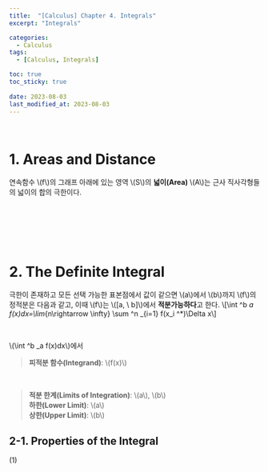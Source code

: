 ```yaml
---
title:  "[Calculus] Chapter 4. Integrals"
excerpt: "Integrals"

categories:
  - Calculus
tags:
  - [Calculus, Integrals]

toc: true
toc_sticky: true
 
date: 2023-08-03
last_modified_at: 2023-08-03
---
```


&nbsp;

# 1. Areas and Distance
연속함수 \\(f\\)의 그래프 아래에 있는 영역 \\(S\\)의 **넓이(Area)** \\(A\\)는 근사 직사각형들의 넓이의 합의 극한이다.

&nbsp;

&nbsp;

&nbsp;

# 2. The Definite Integral
극한이 존재하고 모든 선택 가능한 표본점에서 값이 같으면 \\(a\\)에서 \\(b\\)까지 \\(f\\)의 정적분은 다음과 같고, 이때 \\(f\\)는 \\([a, \ b]\\)에서 **적분가능하다**고 한다.
\\[\int ^b _a f(x)dx=\lim_{n\rightarrow \infty} \sum ^n _{i=1} f(x_i ^*)\Delta x\\]

&nbsp;

\\(\int ^b _a f(x)dx\\)에서
> **피적분 함수(Integrand)**: \\(f(x)\\)

&nbsp;

> **적분 한계(Limits of Integration)**: \\(a\\), \\(b\\)\
> **하한(Lower Limit)**: \\(a\\)\
> **상한(Upper Limit)**: \\(b\\)

## 2-1. Properties of the Integral
(1) 
